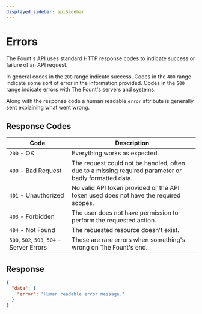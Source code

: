 ```yaml
---
displayed_sidebar: apiSidebar
---
```


# Errors

The Fount's API uses standard HTTP response codes to indicate success or failure of an API request.

In general codes in the `200` range indicate success. Codes in the `400` range indicate some sort of error in the
information provided. Codes in the `500` range indicate errors with The Fount's servers and systems.

Along with the response code a human readable `error` attribute is generally sent explaining what went wrong.

## Response Codes

| Code                                       | Description                                                                                          |
|--------------------------------------------|------------------------------------------------------------------------------------------------------|
| `200` - OK                                 | Everything works as expected.                                                                        |
| `400` - Bad Request                        | The request could not be handled, often due to a missing required parameter or badly formatted data. |
| `401` - Unauthorized                       | No valid API token provided or the API token used does not have the required scopes.                 |
| `403` - Forbidden                          | The user does not have permission to perform the requested action.                                   |
| `404` - Not Found                          | The requested resource doesn't exist.                                                                |
| `500`, `502`, `503`, `504` - Server Errors | These are rare errors when something's wrong on The Fount's end.                                     |

## Response

```json
{
  "data": {
    "error": "Human readable error message."
  }
}
```
